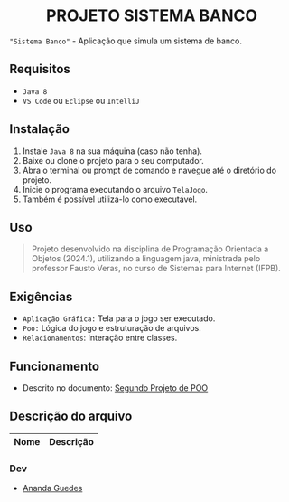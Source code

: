 <h1 align="center">PROJETO SISTEMA BANCO</h1>


`"Sistema Banco"` - Aplicação que simula um sistema de banco. 

## Requisitos
+ `Java 8`
+ `VS Code` ou `Eclipse` ou `IntelliJ` 

## Instalação
1. Instale `Java 8` na sua máquina (caso não tenha).
2. Baixe ou clone o projeto para o seu computador.
3. Abra o terminal ou prompt de comando e navegue até o diretório do projeto.
4. Inicie o programa executando o arquivo `TelaJogo`.
5. Também é possível utilizá-lo como executável.

## Uso
>  Projeto desenvolvido na disciplina de Programação Orientada a Objetos (2024.1), utilizando a linguagem java, ministrada pelo professor Fausto Veras, no curso de Sistemas para Internet (IFPB).


## Exigências
+ `Aplicação Gráfica:` Tela para o jogo ser executado.
+ `Poo:` Lógica do jogo e estruturação de arquivos.
+ `Relacionamentos`: Interação entre classes.

## Funcionamento
- Descrito no documento: [Segundo Projeto de POO](https://docs.google.com/document/d/11d9k5DsQevZnCUy55z9yVgT7dE3j8OUioFrzosbwXQM/edit?usp=sharing)


## Descrição do arquivo
| Nome | Descrição |
| ------ | ----------- |


### Dev
- [Ananda Guedes](https://github.com/agu3des)
